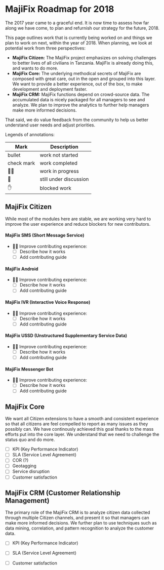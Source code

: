 # MajiFix Roadmap for 2018

The 2017 year came to a graceful end. It is now time to assess how far along we have come, to plan and refurnish our strategy for the future, 2018.

This page outlines work that is currently being worked on and things we plan to work on next, within the year of 2018. When planning, we look at potential work from three perspectives:

- __MajiFix Citizen:__ The MajiFix project emphasizes on solving challenges to better lives of all civilians in Tanzania. MajiFix is already doing this, and wants to do more.
- __MajiFix Core:__ The underlying methodical secrets of MajiFix are composed with great care, out in the open and grouped into this layer. We want to provide a better experience, out of the box, to make development and deployment faster.
- __MajiFix CRM:__ MajiFix functions depend on crowd-source data. The accumulated data is nicely packaged for all managers to see and analyze. We plan to improve the analytics to further help managers make more informed decisions.

That said, we do value feedback from the community to help us better understand user needs and adjust priorities.

Legends of annotations:

|  Mark         | Description            |
|---------------|------------------------|
| bullet        | work not started       |
| check mark    | work completed         |
| :running_man: | work in progress       |
| :thinking:    | still under discussion |
| :hand:        | blocked work           |

## MajiFix Citizen

While most of the modules here are stable, we are working very hard to improve the user experience and reduce blockers for new contributors.

#### MajiFix SMS (Short Message Service)

- :running_man: Improve contributing experience:
  - [ ] Describe how it works
  - [ ] Add contributing guide

#### MajiFix Android

- :running_man: Improve contributing experience:
  - [ ] Describe how it works
  - [ ] Add contributing guide

#### MajiFix IVR (Interactive Voice Response)

- :running_man: Improve contributing experience:
  - [ ] Describe how it works
  - [ ] Add contributing guide

#### MajiFix USSD (Unstructured Supplementary Service Data)

- :running_man: Improve contributing experience:
  - [ ] Describe how it works
  - [ ] Add contributing guide

#### MajiFix Messenger Bot

- :running_man: Improve contributing experience:
  - [ ] Describe how it works
  - [ ] Add contributing guide

## MajiFix Core

We want all Citizen extensions to have a smooth and consistent experience so that all citizens are feel compelled to report as many issues as they possibly can. We have continously achieved this goal thanks to the mass efforts put into the core layer. We understand that we need to challenge the status quo and do more.

- [ ] KPI (Key Performance Indicator)
- [ ] SLA (Service Level Agreement)
- [ ] COR (?)
- [ ] Geotagging
- [ ] Service disruption
- [ ] Customer satisfaction

## MajiFix CRM (Customer Relationship Management)

The primary role of the MajiFix CRM is to analyze citizen data collected through multiple Citizen channels, and present it so that managers can make more informed decisions. We further plan to use techniques such as data mining, correlation, and pattern recognition to analyze the customer data.

- [ ] KPI (Key Performance Indicator)
- [ ] SLA (Service Level Agreement)
- [ ] Customer satisfaction

